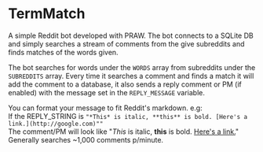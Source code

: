 TermMatch
================

A simple Reddit bot developed with PRAW.
The bot connects to a SQLite DB and simply searches a stream of comments from the give subreddits and finds matches of the words given.

The bot searches for words under the `WORDS` array from subreddits under the `SUBREDDITS` array.
Every time it searches a comment and finds a match it will add the comment to a database, it also sends a reply comment or PM (if enabled) with the message set in the `REPLY_MESSAGE` variable.  

You can format your message to fit Reddit's markdown. e.g:  
If the REPLY_STRING is `"*This* is italic, **this** is bold. [Here's a link.](http://google.com)""`    
The comment/PM will look like "*This* is italic, **this** is bold. [Here's a link.](http://google.com)"  
Generally searches ~1,000 comments p/minute.
